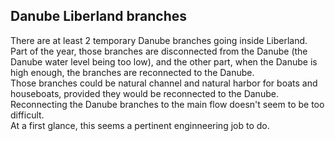 
Danube Liberland branches
-------------------------
There are at least 2 temporary Danube branches going inside Liberland.  
Part of the year, those branches are disconnected from the Danube (the Danube water level being too low), 
and the other part, when the Danube is high enough, the branches are reconnected to the Danube.  
Those branches could be natural channel and natural harbor for boats and houseboats, provided they would be reconnected to the Danube.  
Reconnecting the Danube branches to the main flow doesn't seem to be too difficult.  
At a first glance, this seems a pertinent enginneering job to do.  

<br>
